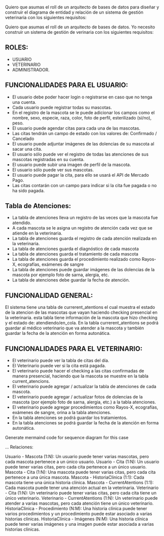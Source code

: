 Quiero que asumas el roll de un arquitecto de bases de datos para diseñar y construir el diagrama de entidad y relación de un sistema de gestión veterinaria con los siguientes requisitos:

Quiero que asumas el roll de un arquitecto de bases de datos. Yo necesito construir un sistema de gestión de verinaria con los siguientes requisitos:

## ROLES:
- USUARIO
- VETERINARIO
- ADMINISTRADOR.


## FUNCIONALIDADES PARA EL USUARIO:
- El usuario debe poder hacer login o registrarse en caso que no tenga una cuenta.
- Cada usuario puede registrar todas su mascotas.
- En el registro de la mascota se le puede adicionar los campos como el nombre, sexo, especie, raza, color, foto de perfil, esterilizado (si/no), peso.
- El usuario puede agendar citas para cada una de las mascotas.
- Las citas tendrán un campo de estado con los valores de: Confirmado / Cancelado
- El usuario puede adjuntar imágenes de las dolencias de su mascota al sacar una cita.
- El usuario sólo puede ver el registro de todas las atenciones de sus mascotas registradas en su cuenta.
- El usuario puede subir una imagen de perfil de la mascota.
- El usuario sólo puede ver sus mascotas.
- El usuario puede pagar la cita, para ello se usará el API de Mercado Pago.
- Las citas contarán con un campo para indicar si la cita fue pagada o no ha sido pagada.


## Tabla de Atenciones:
- La tabla de atenciones lleva un registro de las veces que la mascota fue atendido.
- A cada mascota se le asigna un registro de atención cada vez que se atiende en la veterinaria.
- La tabla de atenciones guarda el registro de cada atención realizada en la veterinaria.
- La tabla de atenciones guarda el diagnóstico de cada mascota
- La tabla de atenciones guarda el tratamiento de cada mascota
- La tabla de atenciones guarda el procedimiento realizado como Rayos-X, ecografías, exámenes de sangre
- La tabla de atenciones puede guardar imágenes de las dolencias de la mascota por ejemplo foto de sarna, alergia, etc.
- La tabla de atenciones debe guardar la fecha de atención.



## FUNCIONALIDAD GENERAL:
 El sistema tiene una tabla de currerent_atentions el cual muestra el estado de la atencion de las mascotas que vayan haciendo checking presencial en la veterinaria. esta tabla tiene información de la mascota que hizo checking y el estado de: atendiendo/en_cola. En la tabla currerent_atentions se podrá guardar al médico veterinario que va atender a la mascota y también guardar la fecha de la atención en forma autonática.

## FUNCIONALIDADES PARA EL VETERINARIO:
 - El veterinario puede ver la tabla de citas del día.
 - El Veterinario puede ver si la cita está pagada.
 - El veterinario puede hacer el checking a las citas confirmadas de manera presencial, haciendo que la mascota se muestre en la tabla current_atencions.
 - El veterinario puede agregar / actualizar la tabla de atenciones de cada mascota.
 - El veterinario puede agregar / actualizar  fotos de dolencias de la mascota (por ejemplo foto de sarna, alergia, etc.) a la tabla atenciones.
 - El veterinario puede agregar procedimientos como Rayos-X, ecografías, exámenes de sangre, orina a la tabla atenciones.
 - En la tabla atenciones se podrá guardar los tratamientos.
 - En la tabla atenciones se podrá guardar la fecha de la atención en forma autonática.






Generate mermaind code for sequence diagram for this case

...
Relaciones:

Usuario - Mascota (1:N): Un usuario puede tener varias mascotas, pero cada mascota pertenece a un único usuario.
Usuario - Cita (1:N): Un usuario puede tener varias citas, pero cada cita pertenece a un único usuario.
Mascota - Cita (1:N): Una mascota puede tener varias citas, pero cada cita pertenece a una única mascota.
Mascota - HistoriaClinica (1:1): Cada mascota tiene una única historia clínica.
Mascota - CurrentAtentions (1:1): Cada mascota puede tener una atención actual en la veterinaria.
Veterinario - Cita (1:N): Un veterinario puede tener varias citas, pero cada cita tiene un único veterinario.
Veterinario - CurrentAtentions (1:N): Un veterinario puede atender a varias mascotas, pero cada atención tiene un único veterinario.
HistoriaClinica - Procedimiento (N:M): Una historia clínica puede tener varios procedimientos y un procedimiento puede estar asociado a varias historias clínicas.
HistoriaClinica - Imágenes (N:M): Una historia clínica puede tener varias imágenes y una imagen puede estar asociada a varias historias clínicas.